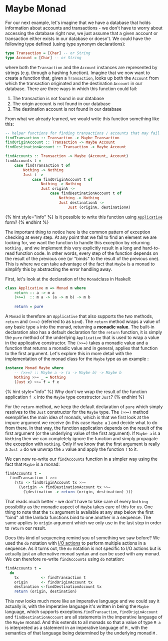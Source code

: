 # Maybe Monad

For our next example, let's imagine that we have a database that holds information about accounts and transactions - we don't have to worry about accessing the database right now, we just assume that a given account or transaction either exists in our database or doesn't. We could have the following type defined \(using type synonym declarations\):

```haskell
type Transaction = [Char] -- or String
type Account = [Char] -- or String
```

where both the `Transaction` and the `Account` instances are represented by strings \(e.g. through a hashing function\). Imagine that we now want to create a function that, given a `Transaction`, looks up both the `Account` from which the transaction originated and the destination `Account` in our database. There are three ways in which this function could fail:

1. The transaction is not found in our database
2. The origin account is not found in our database
3. The destination account is not found in our database

From what we already learned, we would write this function something like this:

```haskell
-- helper functions for finding transactions / accounts that may fail
findTransaction :: Transaction -> Maybe Transaction
findOriginAccount :: Transaction -> Maybe Account
findDestinationAccount :: Transaction -> Maybe Account

findAccounts :: Transaction -> Maybe (Account, Account)
findAccounts t =
    case findTransaction t of
        Nothing -> Nothing
        Just t ->
            case findOriginAccount t of
                Nothing -> Nothing
                Just originA ->
                    case findDestinationAccount t of
                        Nothing -> Nothing
                        Just destinationA ->
                            Just (originA, destinationA)
```

{% hint style="info" %}
Is it possible to write this function using [`Applicative`](../applicative-functors.md) form?
{% endhint %}

The important thing to notice here is the common pattern of exception checking at every step. At any point that we fail to find an element we are looking for, we want the function to handle this exception by returning `Nothing` , and we implement this very explicitly result in a long and hard-to-read function code. In other words, every step of the function depends on the result of the previous one \(or "binds" to the result of the previous one\). This is where we can take advantage of the fact that `Maybe` is a monad to simplify this by abstracting the error handling away.

First, let's look at the declaration of the `Monad`class in Haskell:

```haskell
class Applicative m => Monad m where
    return :: a -> m a
    (>>=)  :: m a -> (a -> m b) -> m b
    
    return = pure 
```

A `Monad` is therefore an `Applicative` that also supports the two methods,  `return` and `(>>=)` \(referred to as `bind`\). The `return` method wraps a value of any basic type `a` into the monad, returning a **monadic value**. The built-in declaration also has a default declaration for the `return` function, it is simply the `pure` method of the underlying `Applicative` that is used to wrap a value in the applicative constructor. The `(>>=)` takes a monadic value and a function that returns a monadic value and in general, applies that function to the first argument. Let's explore this in more detail with the implementation of the monad class for the `Maybe` type as an example :

```haskell
instance Monad Maybe where
    -- (>>=) :: Maybe a -> (a -> Maybe b) -> Maybe b
    Nothing >>= _ = Nothing
    (Just x) >>= f = f x
```

{% hint style="info" %}
Why don't we wrap the result of the function application `f x` into the `Maybe` type constructor `Just`?
{% endhint %}

For the `return` method, we keep the default declaration of `pure` which simply resolves to the `Just` constructor for the `Maybe` type. The `(>>=)` method exemplifies the main idea of monads, which is that we first look at the impure argument we receive \(in this case `Maybe a` \) and decide what to do from there. In that way, the function application depends on the result of the first argument \(or the underlying value of the first argument\). If `Maybe a` is a `Nothing` then we can completely ignore the function and simply propagate the exception with `Nothing`. Only if we know that the first argument is really a `Just a` do we unwrap the `a` value and apply the function `f` to it.

We can now re-write our `findAccounts` function in a simpler way using the fact that `Maybe` is a monad:

```haskell
findAccounts t =
  findTransaction t >>=
    (\tx -> findOriginAccount tx >>=
      (\origin -> findDestinationAccount tx >>=
        (\destination -> return (origin, destination) )))
```

That reads much better - we don't have to take care of every `Nothing` possibility as the monadic aspect of `Maybe` takes care of this for us. One thing to note that the `tx` argument is available at any step below the first "bind" all the lambda functions bind to one another in a sequence. The same applies to `origin` argument which we only use in the last step in order to `return` our result.

Does this kind of sequencing remind you of something we saw before? We used the `do` notation with [I/O actions](../../interactive-programming/sequencing-actions.md) to perform multiple actions in a sequence. As it turns out, the `do` notation is not specific to I/O actions but is actually just an alternative monad syntax and can be used with any monad. We can therefore re-write `findAccounts` using `do` notation:

```haskell
findAccounts t = 
  do
    tx          <- findTransaction t
    origin      <- findOriginAccount tx
    destination <-findDestinationAccount tx 
    return (origin, destination)
```

This now looks much more like an imperative language and we could say it actually is, with the imperative language it's written in being the `Maybe` language, which supports exceptions.`findTransaction`, `findOriginAccount` and `findDestinationAccount` are all statements in the imperative language of the `Maybe` monad. And this extends to all monads so that a value of type `M a` is interpreted as a statement  in an imperative language of `M` , with the semantics of that language being determined by the underlying monad `M` .

